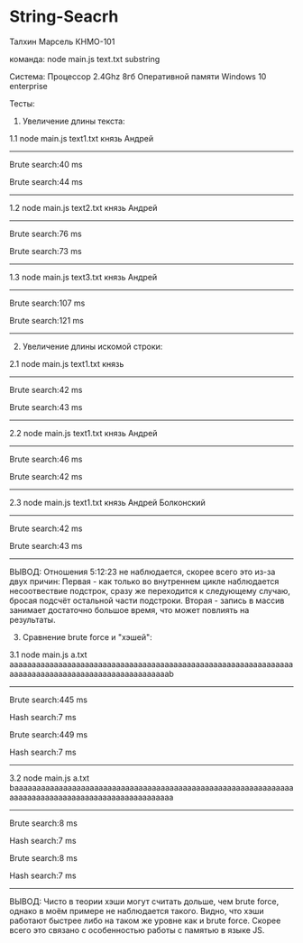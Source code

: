 # String-Seacrh
Талхин Марсель КНМО-101

  команда:
    node main.js text.txt substring

Система:
  Процессор 2.4Ghz
  8гб Оперативной памяти
  Windows 10 enterprise 

Тесты:
1) Увеличение длины текста:

  1.1 node main.js text1.txt князь Андрей
__________________
Brute search:40 ms

Brute search:44 ms
__________________


  1.2 node main.js text2.txt князь Андрей
__________________
Brute search:76 ms

Brute search:73 ms
__________________

  1.3 node main.js text3.txt князь Андрей
___________________
Brute search:107 ms

Brute search:121 ms
___________________


2) Увеличение длины искомой строки:

  2.1 node main.js text1.txt князь
__________________
Brute search:42 ms

Brute search:43 ms
__________________
  
  2.2 node main.js text1.txt князь Андрей

__________________
Brute search:46 ms

Brute search:42 ms
__________________

  2.3 node main.js text1.txt князь Андрей Болконский

__________________
Brute search:42 ms

Brute search:43 ms
__________________

ВЫВОД: Отношения 5:12:23 не наблюдается, скорее всего это из-за двух причин:
Первая - как только во внутреннем цикле наблюдается несоотвествие подстрок, сразу же переходится к следующему случаю, бросая подсчёт остальной части подстроки.
Вторая - запись в массив занимает достаточно большое время, что может повлиять на результаты.

3) Сравнение brute force и "хэшей":

  3.1 node main.js a.txt aaaaaaaaaaaaaaaaaaaaaaaaaaaaaaaaaaaaaaaaaaaaaaaaaaaaaaaaaaaaaaaaaaaaaaaaaaaaaaaaaaaaaaaaaaaaaaaaaaaab
__________________
Brute search:445 ms

Hash search:7 ms



Brute search:449 ms

Hash search:7 ms
___________________
 
  3.2 node main.js a.txt baaaaaaaaaaaaaaaaaaaaaaaaaaaaaaaaaaaaaaaaaaaaaaaaaaaaaaaaaaaaaaaaaaaaaaaaaaaaaaaaaaaaaaaaaaaaaaaaaaaa
__________________
Brute search:8 ms

Hash search:7 ms



Brute search:8 ms

Hash search:7 ms
___________________

ВЫВОД: 
Чисто в теории хэши могут считать дольше, чем brute force, однако в моём примере не наблюдается такого. Видно, что хэши работают быстрее либо на таком же уровне как и brute force. Скорее всего это связано с особенностью работы с памятью в языке JS. 
